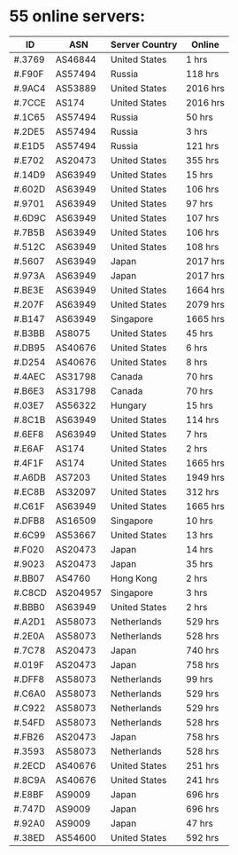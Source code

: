# 55 online servers:

| ID | ASN | Server Country | Online |
| ------ | ------ | ------ | ------ |
| #.3769 | AS46844 | United States | 1 hrs |
| #.F90F | AS57494 | Russia | 118 hrs |
| #.9AC4 | AS53889 | United States | 2016 hrs |
| #.7CCE | AS174 | United States | 2016 hrs |
| #.1C65 | AS57494 | Russia | 50 hrs |
| #.2DE5 | AS57494 | Russia | 3 hrs |
| #.E1D5 | AS57494 | Russia | 121 hrs |
| #.E702 | AS20473 | United States | 355 hrs |
| #.14D9 | AS63949 | United States | 15 hrs |
| #.602D | AS63949 | United States | 106 hrs |
| #.9701 | AS63949 | United States | 97 hrs |
| #.6D9C | AS63949 | United States | 107 hrs |
| #.7B5B | AS63949 | United States | 106 hrs |
| #.512C | AS63949 | United States | 108 hrs |
| #.5607 | AS63949 | Japan | 2017 hrs |
| #.973A | AS63949 | Japan | 2017 hrs |
| #.BE3E | AS63949 | United States | 1664 hrs |
| #.207F | AS63949 | United States | 2079 hrs |
| #.B147 | AS63949 | Singapore | 1665 hrs |
| #.B3BB | AS8075 | United States | 45 hrs |
| #.DB95 | AS40676 | United States | 6 hrs |
| #.D254 | AS40676 | United States | 8 hrs |
| #.4AEC | AS31798 | Canada | 70 hrs |
| #.B6E3 | AS31798 | Canada | 70 hrs |
| #.03E7 | AS56322 | Hungary | 15 hrs |
| #.8C1B | AS63949 | United States | 114 hrs |
| #.6EF8 | AS63949 | United States | 7 hrs |
| #.E6AF | AS174 | United States | 2 hrs |
| #.4F1F | AS174 | United States | 1665 hrs |
| #.A6DB | AS7203 | United States | 1949 hrs |
| #.EC8B | AS32097 | United States | 312 hrs |
| #.C61F | AS63949 | United States | 1665 hrs |
| #.DFB8 | AS16509 | Singapore | 10 hrs |
| #.6C99 | AS53667 | United States | 13 hrs |
| #.F020 | AS20473 | Japan | 14 hrs |
| #.9023 | AS20473 | Japan | 35 hrs |
| #.BB07 | AS4760 | Hong Kong | 2 hrs |
| #.C8CD | AS204957 | Singapore | 3 hrs |
| #.BBB0 | AS63949 | United States | 2 hrs |
| #.A2D1 | AS58073 | Netherlands | 529 hrs |
| #.2E0A | AS58073 | Netherlands | 528 hrs |
| #.7C78 | AS20473 | Japan | 740 hrs |
| #.019F | AS20473 | Japan | 758 hrs |
| #.DFF8 | AS58073 | Netherlands | 99 hrs |
| #.C6A0 | AS58073 | Netherlands | 529 hrs |
| #.C922 | AS58073 | Netherlands | 529 hrs |
| #.54FD | AS58073 | Netherlands | 528 hrs |
| #.FB26 | AS20473 | Japan | 758 hrs |
| #.3593 | AS58073 | Netherlands | 528 hrs |
| #.2ECD | AS40676 | United States | 251 hrs |
| #.8C9A | AS40676 | United States | 241 hrs |
| #.E8BF | AS9009 | Japan | 696 hrs |
| #.747D | AS9009 | Japan | 696 hrs |
| #.92A0 | AS9009 | Japan | 47 hrs |
| #.38ED | AS54600 | United States | 592 hrs |

